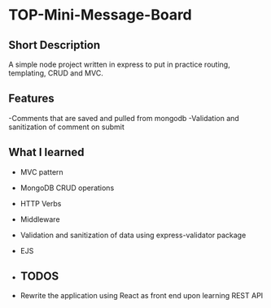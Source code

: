 # TOP-Mini-Message-Board


## Short Description
A simple node project written in express to put in practice routing, templating, CRUD and MVC.

## Features
-Comments that are saved and pulled from mongodb
-Validation and sanitization of comment on submit

## What I learned
- MVC pattern
- MongoDB CRUD operations
- HTTP Verbs
- Middleware
- Validation and sanitization of data using express-validator package 
- EJS

- ## TODOS
- Rewrite the application using React as front end upon learning REST API
